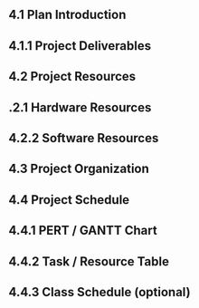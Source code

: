 ## 4.1   Plan Introduction
## 4.1.1 Project Deliverables
## 4.2   Project Resources
## .2.1 Hardware Resources
## 4.2.2 Software Resources
## 4.3   Project Organization
## 4.4   Project Schedule
## 4.4.1 PERT / GANTT Chart
## 4.4.2 Task / Resource Table
## 4.4.3 Class Schedule (optional)
